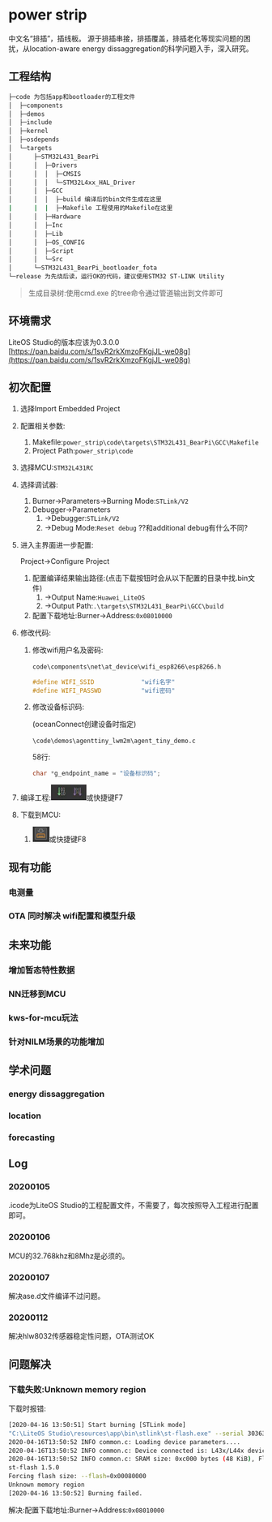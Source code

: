 
# power strip
中文名“排插”，插线板。
源于排插串接，排插覆盖，排插老化等现实问题的困扰，从location-aware energy dissaggregation的科学问题入手，深入研究。

## 工程结构

```bash
├─code 为包括app和bootloader的工程文件
│  ├─components
│  ├─demos
│  ├─include
│  ├─kernel
│  ├─osdepends
│  └─targets
│      ├─STM32L431_BearPi
│      │  ├─Drivers
│      │  │  ├─CMSIS
│      │  │  └─STM32L4xx_HAL_Driver
│      │  ├─GCC
│      │  │  ├─build 编译后的bin文件生成在这里
|      |  |  ├─Makefile 工程使用的Makefile在这里
│      │  ├─Hardware
│      │  ├─Inc
│      │  ├─Lib
│      │  ├─OS_CONFIG
│      │  ├─Script
│      │  └─Src
│      └─STM32L431_BearPi_bootloader_fota
└─release 为先烧后读，运行OK的代码，建议使用STM32 ST-LINK Utility
```

> 生成目录树:使用cmd.exe 的tree命令通过管道输出到文件即可

## 环境需求

LiteOS Studio的版本应该为0.3.0.0 
[https://pan.baidu.com/s/1svR2rkXmzoFKgjJL-we08g](https://pan.baidu.com/s/1svR2rkXmzoFKgjJL-we08g)

## 初次配置

1. 选择Import Embedded Project

2. 配置相关参数:

   1. Makefile:`power_strip\code\targets\STM32L431_BearPi\GCC\Makefile`
   2. Project Path:`power_strip\code`

3. 选择MCU:`STM32L431RC`

4. 选择调试器:

   1. Burner->Parameters->Burning Mode:`STLink/V2`
   2. Debugger->Parameters
      1. ->Debugger:`STLink/V2`
      2. ->Debug Mode:`Reset debug` ??和additional debug有什么不同?

5. 进入主界面进一步配置:

   Project->Configure Project

   1. 配置编译结果输出路径:(点击下载按钮时会从以下配置的目录中找.bin文件)
      1. ->Output Name:`Huawei_LiteOS`
      2. ->Output Path:`.\targets\STM32L431_BearPi\GCC\build`
   2. 配置下载地址:Burner->Address:`0x08010000`

6. 修改代码:

   1. 修改wifi用户名及密码:

      `code\components\net\at_device\wifi_esp8266\esp8266.h`

      ```c
      #define WIFI_SSID      		"wifi名字"
      #define WIFI_PASSWD    		"wifi密码"
      ```

   2. 修改设备标识码:

      (oceanConnect创建设备时指定)

      `\code\demos\agenttiny_lwm2m\agent_tiny_demo.c`

      58行:

      ```c
      char *g_endpoint_name = "设备标识码";
      ```

7. 编译工程:![img](images/编译按钮.png)或快捷键F7

8. 下载到MCU:

   1. ![img](./images/下载按钮.png)或快捷键F8

## 现有功能

### 电测量

### OTA 同时解决 wifi配置和模型升级
## 未来功能
### 增加暂态特性数据
### NN迁移到MCU
### kws-for-mcu玩法
### 针对NILM场景的功能增加


## 学术问题
### energy dissaggregation
### location
### forecasting



## Log

### 20200105
.icode为LiteOS Studio的工程配置文件，不需要了，每次按照导入工程进行配置即可。
### 20200106
MCU的32.768khz和8Mhz是必须的。

### 20200107
解决ase.d文件编译不过问题。

### 20200112
解决hlw8032传感器稳定性问题，OTA测试OK



## 问题解决

### 下载失败:Unknown memory region 

下载时报错:

```bash
[2020-04-16 13:50:51] Start burning [STLink mode]
"C:\LiteOS Studio\resources\app\bin\stlink\st-flash.exe" --serial 303637354646333533303338344535 --flash=512k write "C:\Case\case-STM32\200416_power_strip\code\targets\STM32L431_BearPi\GCC\build\Huawei_LiteOS.bin" 0x80000000
2020-04-16T13:50:52 INFO common.c: Loading device parameters.... 
2020-04-16T13:50:52 INFO common.c: Device connected is: L43x/L44x device, id 0x10016435 
2020-04-16T13:50:52 INFO common.c: SRAM size: 0xc000 bytes (48 KiB), Flash: 0x40000 bytes (256 KiB) in pages of 2048 bytes 
st-flash 1.5.0 
Forcing flash size: --flash=0x00080000 
Unknown memory region 
[2020-04-16 13:50:52] Burning failed.
```

解决:配置下载地址:Burner->Address:`0x08010000`

## 

